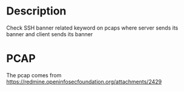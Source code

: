 # Description

Check SSH banner related keyword on pcaps where server sends its banner and client sends its banner

# PCAP

The pcap comes from https://redmine.openinfosecfoundation.org/attachments/2429